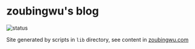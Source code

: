 # zoubingwu's blog

![status](https://github.com/zoubingwu/zoubingwu.github.io/actions/workflows/deploy.yml/badge.svg)

Site generated by scripts in `lib` directory, see content in [zoubingwu.com](https://zoubingwu.com/)
